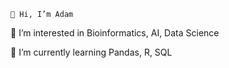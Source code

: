     👋 Hi, I’m Adam
👀 I’m interested in Bioinformatics, AI, Data Science 

🌱 I’m currently learning Pandas, R, SQL 

